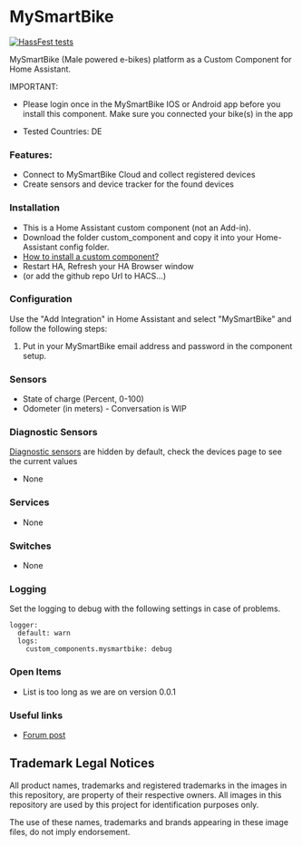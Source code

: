 # MySmartBike

[![HassFest tests](https://github.com/renenulschde/ha-mysmartbike/workflows/Validate%20with%20hassfest/badge.svg)](https://developers.home-assistant.io/blog/2020/04/16/hassfest)

MySmartBike (Male powered e-bikes) platform as a Custom Component for Home Assistant.

IMPORTANT:

- Please login once in the MySmartBike IOS or Android app before you install this component. Make sure you connected your bike(s) in the app

- Tested Countries: DE

### Features:

- Connect to MySmartBike Cloud and collect registered devices
- Create sensors and device tracker for the found devices

### Installation

- This is a Home Assistant custom component (not an Add-in).
- Download the folder custom_component and copy it into your Home-Assistant config folder.
- [How to install a custom component?](https://www.google.com/search?q=how+to+install+custom+components+home+assistant)
- Restart HA, Refresh your HA Browser window
- (or add the github repo Url to HACS...)

### Configuration

Use the "Add Integration" in Home Assistant and select "MySmartBike" and follow the following steps:

1. Put in your MySmartBike email address and password in the component setup.

### Sensors

- State of charge (Percent, 0-100)
- Odometer (in meters) - Conversation is WIP

### Diagnostic Sensors

[Diagnostic sensors](https://www.home-assistant.io/blog/2021/11/03/release-202111/#entity-categorization) are hidden by default, check the devices page to see the current values

- None

### Services

- None

### Switches

- None

### Logging

Set the logging to debug with the following settings in case of problems.

```
logger:
  default: warn
  logs:
    custom_components.mysmartbike: debug
```

### Open Items

- List is too long as we are on version 0.0.1

### Useful links

- [Forum post](WIP)

## Trademark Legal Notices

All product names, trademarks and registered trademarks in the images in this
repository, are property of their respective owners. All images in this
repository are used by this project for identification purposes
only.

The use of these names, trademarks and brands appearing in these image files,
do not imply endorsement.